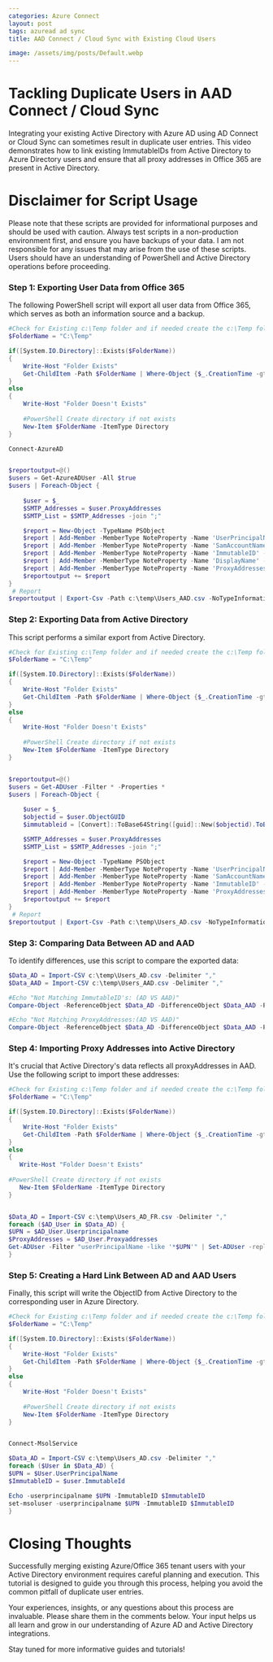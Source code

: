 ```yaml
---
categories: Azure Connect
layout: post
tags: azuread ad sync
title: AAD Connect / Cloud Sync with Existing Cloud Users

image: /assets/img/posts/Default.webp
---
```


# Tackling Duplicate Users in AAD Connect / Cloud Sync

Integrating your existing Active Directory with Azure AD using AD Connect or Cloud Sync can sometimes result in duplicate user entries. This video demonstrates how to link existing ImmutableIDs from Active Directory to Azure Directory users and ensure that all proxy addresses in Office 365 are present in Active Directory.

# Disclaimer for Script Usage

Please note that these scripts are provided for informational purposes and should be used with caution. Always test scripts in a non-production environment first, and ensure you have backups of your data. I am not responsible for any issues that may arise from the use of these scripts. Users should have an understanding of PowerShell and Active Directory operations before proceeding.

### Step 1: Exporting User Data from Office 365

The following PowerShell script will export all user data from Office 365, which serves as both an information source and a backup.


```powershell
#Check for Existing c:\Temp folder and if needed create the c:\Temp folder
$FolderName = "C:\Temp"

if([System.IO.Directory]::Exists($FolderName))
{
    Write-Host "Folder Exists"
    Get-ChildItem -Path $FolderName | Where-Object {$_.CreationTime -gt (Get-Date).Date}   
}
else
{
    Write-Host "Folder Doesn't Exists"
    
    #PowerShell Create directory if not exists
    New-Item $FolderName -ItemType Directory
}

Connect-AzureAD


$reportoutput=@()
$users = Get-AzureADUser -All $true
$users | Foreach-Object {
 
    $user = $_
    $SMTP_Addresses = $user.ProxyAddresses
    $SMTP_List = $SMTP_Addresses -join ";"

    $report = New-Object -TypeName PSObject
    $report | Add-Member -MemberType NoteProperty -Name 'UserPrincipalName' -Value $user.UserPrincipalName
    $report | Add-Member -MemberType NoteProperty -Name 'SamAccountName' -Value $user.samaccountname
    $report | Add-Member -MemberType NoteProperty -Name 'ImmutableID' -Value $user.immutableid
    $report | Add-Member -MemberType NoteProperty -Name 'DisplayName' -Value $user.displayname
    $report | Add-Member -MemberType NoteProperty -Name 'ProxyAddresses' -Value $SMTP_List
    $reportoutput += $report
}
 # Report
$reportoutput | Export-Csv -Path c:\temp\Users_AAD.csv -NoTypeInformation -Encoding UTF8

```

### Step 2: Exporting Data from Active Directory

This script performs a similar export from Active Directory.

```powershell
#Check for Existing c:\Temp folder and if needed create the c:\Temp folder
$FolderName = "C:\Temp"

if([System.IO.Directory]::Exists($FolderName))
{
    Write-Host "Folder Exists"
    Get-ChildItem -Path $FolderName | Where-Object {$_.CreationTime -gt (Get-Date).Date}   
}
else
{
    Write-Host "Folder Doesn't Exists"
    
    #PowerShell Create directory if not exists
    New-Item $FolderName -ItemType Directory
}


$reportoutput=@()
$users = Get-ADUser -Filter * -Properties *
$users | Foreach-Object {
 
    $user = $_
    $objectid = $user.ObjectGUID
    $immutableid = [Convert]::ToBase64String([guid]::New($objectid).ToByteArray())

    $SMTP_Addresses = $user.ProxyAddresses
    $SMTP_List = $SMTP_Addresses -join ";" 

    $report = New-Object -TypeName PSObject
    $report | Add-Member -MemberType NoteProperty -Name 'UserPrincipalName' -Value $user.UserPrincipalName
    $report | Add-Member -MemberType NoteProperty -Name 'SamAccountName' -Value $user.samaccountname
    $report | Add-Member -MemberType NoteProperty -Name 'ImmutableID' -Value $immutableid
    $report | Add-Member -MemberType NoteProperty -Name 'ProxyAddresses' -Value $SMTP_List
    $reportoutput += $report
}
 # Report
$reportoutput | Export-Csv -Path c:\temp\Users_AD.csv -NoTypeInformation -Encoding UTF8

```

### Step 3: Comparing Data Between AD and AAD

To identify differences, use this script to compare the exported data:

```powershell
$Data_AD = Import-CSV c:\temp\Users_AD.csv -Delimiter ","
$Data_AAD = Import-CSV c:\temp\Users_AAD.csv -Delimiter ","

#Echo "Not Matching ImmutableID's: (AD VS AAD)"
Compare-Object -ReferenceObject $Data_AD -DifferenceObject $Data_AAD -Property ImmutableID -IncludeEqual -PassThru | Where-Object {$_.SideIndicator -Notlike "=="}

#Echo "Not Matching ProxyAddresses:(AD VS AAD)"
Compare-Object -ReferenceObject $Data_AD -DifferenceObject $Data_AAD -Property ProxyAddresses -IncludeEqual -PassThru | Where-Object {$_.SideIndicator -Notlike "=="}

```

### Step 4: Importing Proxy Addresses into Active Directory

It's crucial that Active Directory's data reflects all proxyAddresses in AAD. Use the following script to import these addresses:

```powershell
#Check for Existing c:\Temp folder and if needed create the c:\Temp folder
$FolderName = "C:\Temp"

if([System.IO.Directory]::Exists($FolderName))
{
    Write-Host "Folder Exists"
    Get-ChildItem -Path $FolderName | Where-Object {$_.CreationTime -gt (Get-Date).Date}   
}
else
{
   Write-Host "Folder Doesn't Exists"
    
#PowerShell Create directory if not exists
   New-Item $FolderName -ItemType Directory
}


$Data_AD = Import-CSV c:\temp\Users_AD_FR.csv -Delimiter ","
foreach ($AD_User in $Data_AD) {
$UPN = $AD_User.Userprincipalname
$ProxyAddresses = $AD_User.Proxyaddresses
Get-ADUser -Filter "userPrincipalName -like '*$UPN'" | Set-ADUser -replace @{ProxyAddresses=$ProxyAddresses -split ";"}
}
```

### Step 5: Creating a Hard Link Between AD and AAD Users

Finally, this script will write the ObjectID from Active Directory to the corresponding user in Azure Directory.

```powershell
#Check for Existing c:\Temp folder and if needed create the c:\Temp folder
$FolderName = "C:\Temp"

if([System.IO.Directory]::Exists($FolderName))
{
    Write-Host "Folder Exists"
    Get-ChildItem -Path $FolderName | Where-Object {$_.CreationTime -gt (Get-Date).Date}   
}
else
{
    Write-Host "Folder Doesn't Exists"
    
    #PowerShell Create directory if not exists
    New-Item $FolderName -ItemType Directory
}


Connect-MsolService

$Data_AD = Import-CSV c:\temp\Users_AD.csv -Delimiter ","
foreach ($User in $Data_AD) {
$UPN = $User.UserPrincipalName
$ImmutableID = $user.ImmutableId

Echo -userprincipalname $UPN -ImmutableID $ImmutableID
set-msoluser -userprincipalname $UPN -ImmutableID $ImmutableID
}
```

# Closing Thoughts

Successfully merging existing Azure/Office 365 tenant users with your Active Directory environment requires careful planning and execution. This tutorial is designed to guide you through this process, helping you avoid the common pitfall of duplicate user entries.

Your experiences, insights, or any questions about this process are invaluable. Please share them in the comments below. Your input helps us all learn and grow in our understanding of Azure AD and Active Directory integrations.

Stay tuned for more informative guides and tutorials!